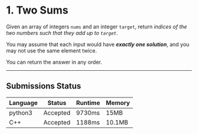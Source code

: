 # 1. Two Sums

Given an array of integers `nums` and an integer `target`, return *indices of the two numbers such that they add up to `target`*.

You may assume that each input would have ***exactly one solution***, and you may not use the same element twice.

You can return the answer in any order.

---

## Submissions Status

|Language|Status|Runtime|Memory|
|---|---|---|---|
|python3|Accepted|9730ms|15MB|
|C++|Accepted|1188ms|10.1MB|
